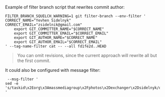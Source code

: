 
Example of filter branch script that rewrites commit author:

```shell
FILTER_BRANCH_SQUELCH_WARNING=1 git filter-branch --env-filter '
CORRECT_NAME="Yevhen Sidelnyk"
CORRECT_EMAIL="zsidelnik@gmail.com"
    export GIT_COMMITTER_NAME="$CORRECT_NAME"
    export GIT_COMMITTER_EMAIL="$CORRECT_EMAIL"
    export GIT_AUTHOR_NAME="$CORRECT_NAME"
    export GIT_AUTHOR_EMAIL="$CORRECT_EMAIL"
' --tag-name-filter cat -- --all fd1fe2d..HEAD
```

> You can omit revisions, since the current approach will rewrite all but the first commit.

It could also be configured with message filter:

```
 --msg-filter '
sed -e 's/taskid\x2Eorg\x3Amassmediagroup\x2Fphotos\x2Dexchanger\x2Dsidelnyk/origin/'
'
```


